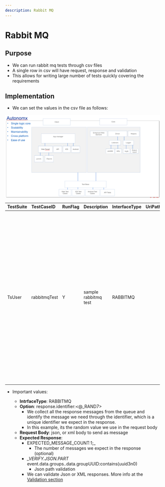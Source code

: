 ```yaml
---
description: Rabbit MQ
---
```


# Rabbit MQ

## Purpose

* We can run rabbit mq tests through csv files
* A single row in csv will have request, response and validation
* This allows for writing large number of tests quickly covering the requirements

## Implementation

* We can set the values in the csv file as follows:

![](../../.gitbook/assets/image%20%2888%29.png)



| TestSuite | TestCaseID | RunFlag | Description | InterfaceType | UriPath | ContentType | Method | Option | RequestHeader | TemplateFile | RequestBody | OutputParam | RespCodeExp | ExpectedResponse | TcComments |
| :--- | :--- | :--- | :--- | :--- | :--- | :--- | :--- | :--- | :--- | :--- | :--- | :--- | :--- | :--- | :--- |
| TsUser | rabbitmqTest | Y | sample rabbitmq test | RABBITMQ |  |  |  | response.identifier:&lt;@\_RAND7&gt; |  |  | { "event": { "breadcrumbId":   "BREADCRU-SING-PART-INDI-AAAA11111111", "profiles": \["de.group.ingestion-1.0.0.json"\], "data": { "groups": { "event": { "breadcrumbId": "BREADCRU-SING-PART-INDI-AAAA11111111", "dataFabricId": "AAAAAAAA-AAAA-AAAA-AAAA-AAAA11111111", "domain": "PARTY", "profile": "de.group-1.0.0.json", "data": { "groupUUID": "&lt;@\_RAND7&gt;", "groupType": "individual", "individualId": "AAAAAAAA-AAAA-1111", "familyName": "AAAA1", "groupStatus": "inactive", "communication": \[\] } } } } } } |  |  | EXPECTED_MESSAGE\_COUNT:1; && \_VERIFY.JSON.PART_ event.data.groups..data.groupUUID:contains\(uuid3n0\) |  |

* Important values:

  * **IntrfaceType**: RABBITMQ
  * **Option**: response.identifier:&lt;@\_RAND7&gt;
    * We collect all the response messages from the queue and identify the message we need through the identifier, which is a unique identifier we expect in the response. 
    * In this example, its the random value we use in the request body
  * **Request Body**: json, or xml body to send as message
  * **Expected Response**: 
    * EXPECTED_MESSAGE\_COUNT:1;_ 
      * The number of messages we expect in the response \(optional\)
    * _\_VERIFY.JSON.PART_ event.data.groups..data.groupUUID:contains\(uuid3n0\)
      * Json path validation
    * We can validate Json or XML responses. More info at the [Validation section](https://docs.autonomx.io/service-level-testing/validation)

